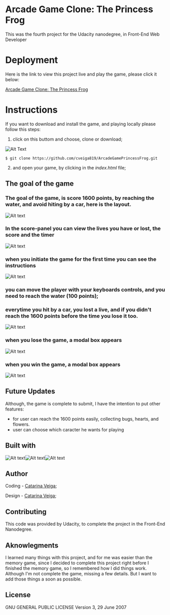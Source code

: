 # Arcade Game Clone: The Princess Frog 
This was the fourth project for the Udacity nanodegree, in Front-End Web Developer

# Deployment

Here is the link to view this project live and play the game, please click it below:

<a href="https://catveiga.github.io/ArcadeGamePrincessFrog/">Arcade Game Clone: The Princess Frog</a>

# Instructions
If you want to download and install the game, and playing locally please follow this steps:

1. click on this buttom and choose, clone or download;

![Alt Text](images/screenshot8.png)

`$ git clone https://github.com/cveiga819/ArcadeGamePrincessFrog.git`

2. and open your game, by clicking in the *index.html* file;

## The goal of the game
### The goal of the game, is score 1600 points, by reaching the water, and avoid hiting by a car, here is the layout.
![Alt text](images/screenshot1.png)

### In the score-panel you can view the lives you have or lost, the score and the timer 
![Alt text](images/screenshot2.png)

### when you initiate the game for the first time you can see the instructions
![Alt text](images/screenshot5.png)

### you can move the player with your keyboards controls, and you need to reach the water (100 points); 
### everytime you hit by a car, you lost a live, and if you didn't reach the 1600 points before the time you lose it too. 
![Alt text](images/screenshot4.png)

### when you lose the game, a modal box appears
![Alt text](images/screenshot6.png)

### when you win the game, a modal box appears
![Alt text](images/screenshot7.png)


## Future Updates 

Although, the game is complete to submit, I have the intention to put other features:
* for user can reach the 1600 points easily, collecting bugs, hearts, and flowers. 
* user can choose which caracter he wants for playing

## Built with 

![Alt text](images/html.png)![Alt text](images/css.png)![Alt text](images/javascript.png)


## Author

Coding - <a href="https://github.com/cveiga819">Catarina Veiga</a>;

Design - <a href="https://github.com/cveiga819">Catarina Veiga</a>;

## Contributing
This code was provided by Udacity, to complete the project in the Front-End Nanodegree. 

## Aknowlegments

I learned many things with this project, and for me was easier than the memory game, since I decided to complete this project right before I finished the memory game, so I remembered how I did things work. Although I'm not complete the game, missing a few details. But I want to add those things a soon as possible.

## License

GNU GENERAL PUBLIC LICENSE Version 3, 29 June 2007
